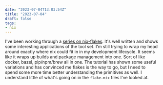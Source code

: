 ```yaml
---
date: "2023-07-04T13:03:54Z"
title: "2023-07-04"
draft: false
tags:
- nix
---
```


I've been working through a [series on nix-flakes](https://xeiaso.net/blog/series/nix-flakes).
It's well written and shows some interesting applications of the tool set.
I'm still trying to wrap my head around exactly where nix could fit in in my development lifecycle.
It seems like it wraps up builds and package management into one.
Sort of like docker, bazel, pip/npm/brew all in one.
The tutorial has shown some useful variations and has convinced me flakes is the way to go, but I need to spend some more time better understanding the primitives as well.
I understand little of what's going on in the `flake.nix` files I've looked at.
